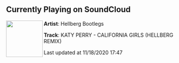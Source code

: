 ## Currently Playing on SoundCloud

[<img align="left" width="100" src="https://i1.sndcdn.com/artworks-000192026935-nos58l-t50x50.jpg">](https://soundcloud.com/hellberg2nd/california-girls-hellberg-remix?in=saxurn/sets/fat-planet)

**Artist**: Hellberg Bootlegs 

**Track**: KATY PERRY - CALIFORNIA GIRLS (HELLBERG REMIX)

Last updated at 11/18/2020 17:47
